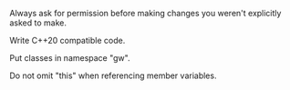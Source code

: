Always ask for permission before making changes you weren't explicitly asked to make.

Write C++20 compatible code.

Put classes in namespace "gw".

Do not omit "this" when referencing member variables.